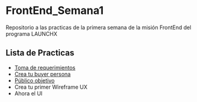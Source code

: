 # FrontEnd_Semana1

Repositorio a las practicas de la primera semana de la misión FrontEnd del programa LAUNCHX

## Lista de Practicas

* [Toma de requerimientos](https://github.com/vicogarcia16/FrontEnd_Semana1/blob/main/1.%20Requerimientos%20SRS.docx)
* [Crea tu buyer persona](https://github.com/vicogarcia16/FrontEnd_Semana1/blob/main/2.%20Buyer%20Persona.pdf)
* [Público objetivo](https://github.com/vicogarcia16/FrontEnd_Semana1/blob/main/3.%20P%C3%BAblico%20Objetivo.pdf)
* Crea tu primer Wireframe UX
* Ahora el UI
